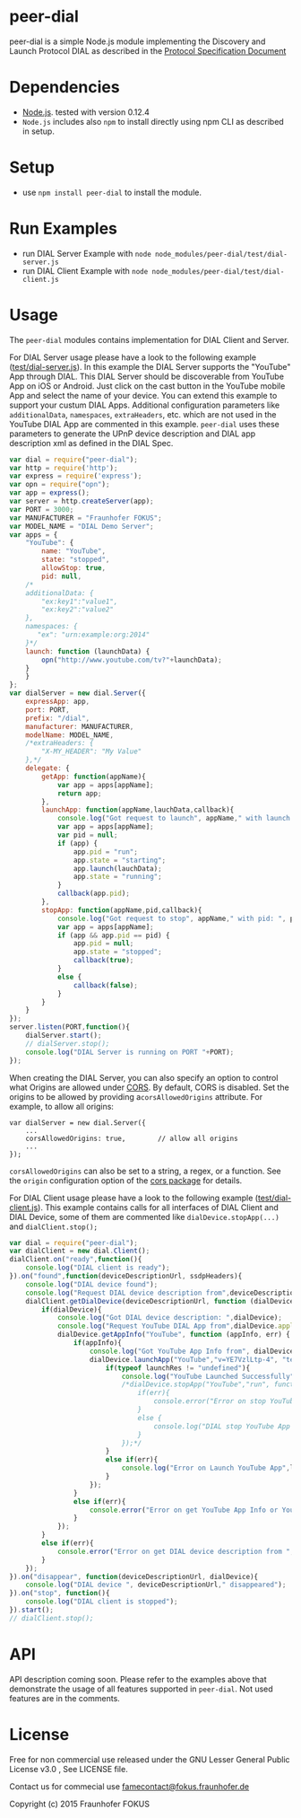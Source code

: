 peer-dial 
=========

peer-dial is a simple Node.js module implementing the Discovery and Launch Protocol DIAL as described in the
[Protocol Specification Document](http://www.dial-multiscreen.org/dial-protocol-specification)

Dependencies
============

  * [Node.js](https://nodejs.org/). tested with version 0.12.4
  * `Node.js` includes also `npm` to install directly using npm CLI as described in setup.

Setup
=====

  * use `npm install peer-dial` to install the module.

Run Examples
============

  * run DIAL Server Example with `node node_modules/peer-dial/test/dial-server.js` 
  * run DIAL Client Example with `node node_modules/peer-dial/test/dial-client.js`

Usage
=====

The `peer-dial` modules contains implementation for DIAL Client and Server.

For DIAL Server usage please have a look to the following example ([test/dial-server.js](test/dial-server.js)).  In this example the DIAL Server supports the "YouTube" App through DIAL. This DIAL Server should be discoverable from YouTube App on iOS or Android. Just click on the cast button in the YouTube mobile App and select the name of your device. You can extend this example to support your custum DIAL Apps. Additional configuration parameters like `additionalData`, `namespaces`, `extraHeaders`, etc.  which are not used in the YouTube DIAL App are commented in this example. `peer-dial` uses these parameters to generate the UPnP device description and DIAL app description xml as defined in the DIAL Spec.

```javascript
var dial = require("peer-dial");
var http = require('http');
var express = require('express');
var opn = require("opn");
var app = express();
var server = http.createServer(app);
var PORT = 3000;
var MANUFACTURER = "Fraunhofer FOKUS";
var MODEL_NAME = "DIAL Demo Server";
var apps = {
	"YouTube": {
		name: "YouTube",
		state: "stopped",
		allowStop: true,
		pid: null,
    /*
    additionalData: {
        "ex:key1":"value1",
        "ex:key2":"value2"
    },
    namespaces: {
       "ex": "urn:example:org:2014"
    }*/
    launch: function (launchData) {
        opn("http://www.youtube.com/tv?"+launchData);
    }
	}
};
var dialServer = new dial.Server({
	expressApp: app,
	port: PORT,
    prefix: "/dial",
	manufacturer: MANUFACTURER,
	modelName: MODEL_NAME,
	/*extraHeaders: {
		"X-MY_HEADER": "My Value"
	},*/
	delegate: {
		getApp: function(appName){
			var app = apps[appName];
			return app;
		},
		launchApp: function(appName,lauchData,callback){
			console.log("Got request to launch", appName," with launch data: ", lauchData);
			var app = apps[appName];
			var pid = null;
			if (app) {
				app.pid = "run";
				app.state = "starting";
                app.launch(lauchData);
                app.state = "running";
			}
			callback(app.pid);
		},
		stopApp: function(appName,pid,callback){
            console.log("Got request to stop", appName," with pid: ", pid);
			var app = apps[appName];
			if (app && app.pid == pid) {
				app.pid = null;
				app.state = "stopped";
				callback(true);
			}
			else {
				callback(false);
			}
		}
	}
});
server.listen(PORT,function(){
	dialServer.start();
	// dialServer.stop();
	console.log("DIAL Server is running on PORT "+PORT);
});
```

When creating the DIAL Server, you can also specify an option to control what Origins are allowed under [CORS](https://en.wikipedia.org/wiki/Cross-origin_resource_sharing). By default, CORS is disabled. 
Set the origins to be allowed by providing a`corsAllowedOrigins` attribute. For example,
to allow all origins:

    var dialServer = new dial.Server({
        ...
        corsAllowedOrigins: true,        // allow all origins
        ...
    });

`corsAllowedOrigins` can also be set to a string, a regex, or a function. See the `origin` configuration
option of the [cors package](https://www.npmjs.com/package/cors) for details.

For DIAL Client usage please have a look to the following example ([test/dial-client.js](test/dial-client.js)). This example contains calls for all interfaces of DIAL Client and DIAL Device, some of them are commented like `dialDevice.stopApp(...)` and `dialClient.stop();`

```javascript
var dial = require("peer-dial");
var dialClient = new dial.Client();
dialClient.on("ready",function(){
    console.log("DIAL client is ready");
}).on("found",function(deviceDescriptionUrl, ssdpHeaders){
    console.log("DIAL device found");
    console.log("Request DIAL device description from",deviceDescriptionUrl);
    dialClient.getDialDevice(deviceDescriptionUrl, function (dialDevice, err) {
        if(dialDevice){
            console.log("Got DIAL device description: ",dialDevice);
            console.log("Request YouTube DIAL App from",dialDevice.applicationUrl);
            dialDevice.getAppInfo("YouTube", function (appInfo, err) {
                if(appInfo){
                    console.log("Got YouTube App Info from", dialDevice.applicationUrl+"/YouTube");
                    dialDevice.launchApp("YouTube","v=YE7VzlLtp-4", "text/plain", function (launchRes, err) {
                        if(typeof launchRes != "undefined"){
                            console.log("YouTube Launched Successfully",launchRes);
                            /*dialDevice.stopApp("YouTube","run", function (statusCode,err) {
                                if(err){
                                    console.error("Error on stop YouTube App:", err);
                                }
                                else {
                                    console.log("DIAL stop YouTube App status: ",statusCode);
                                }
                            });*/
                        }
                        else if(err){
                            console.log("Error on Launch YouTube App",launchRes);
                        }
                    });
                }
                else if(err){
                    console.error("Error on get YouTube App Info or YouTube App is not available on",deviceDescriptionUrl);
                }
            });
        }
        else if(err){
            console.error("Error on get DIAL device description from ",deviceDescriptionUrl, err);
        }
    });
}).on("disappear", function(deviceDescriptionUrl, dialDevice){
    console.log("DIAL device ", deviceDescriptionUrl," disappeared");
}).on("stop", function(){
    console.log("DIAL client is stopped");
}).start();
// dialClient.stop();
```

API
===

API description coming soon. Please refer to the examples above that demonstrate the usage of all features supported in `peer-dial`. Not used features are in the comments.

License
=======

Free for non commercial use released under the GNU Lesser General Public License v3.0
, See LICENSE file.

Contact us for commecial use famecontact@fokus.fraunhofer.de

Copyright (c) 2015 Fraunhofer FOKUS
